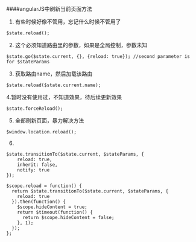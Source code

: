####angularJS中刷新当前页面方法

1. 有些时候好像不管用，忘记什么时候不管用了

```
$state.reload();
```

2. 这个必须知道路由里的参数，如果是全局控制，参数未知

```
$state.go($state.current, {}, {reload: true}); //second parameter is for $stateParams
```

3. 获取路由name，然后加载该路由

```
$state.reload($state.current.name);
```

4.暂时没有使用过，不知道效果，待后续更新效果

```
$state.forceReload();
```

5. 全部刷新页面，暴力解决方法

```
$window.location.reload();
```

6. 
```
$state.transitionTo($state.current, $stateParams, {
	reload: true,
	inherit: false,
	notify: true
});

```

```
$scope.reload = function() {
  return $state.transitionTo($state.current, $stateParams, {
    reload: true
  }).then(function() {
    $scope.hideContent = true;
    return $timeout(function() {
      return $scope.hideContent = false;
    }, 1);
  });
};
```